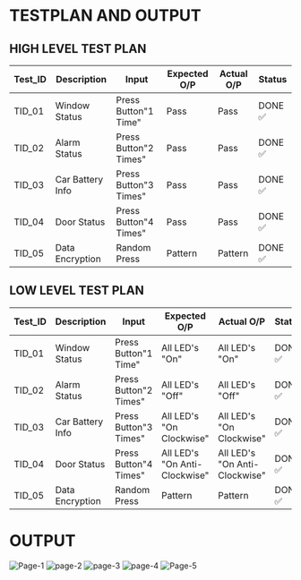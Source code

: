 
# **TESTPLAN AND OUTPUT**

## **HIGH LEVEL TEST PLAN**

|Test_ID|Description|Input|Expected O/P|Actual O/P|Status|
---|---|---|---|---|---|
|TID_01|Window Status|Press Button"1 Time"|Pass|Pass|DONE :white_check_mark:|
|TID_02|Alarm Status|Press Button"2 Times"|Pass|Pass|DONE :white_check_mark:|
|TID_03|Car Battery Info|Press Button"3 Times"|Pass|Pass|DONE :white_check_mark:|
|TID_04|Door Status|Press Button"4 Times"|Pass|Pass|DONE :white_check_mark:|
|TID_05|Data Encryption|Random Press|Pattern|Pattern|DONE :white_check_mark:|

## **LOW LEVEL TEST PLAN**

|Test_ID|Description|Input|Expected O/P|Actual O/P|Status|
---|---|---|---|---|---|
|TID_01|Window Status|Press Button"1 Time"|All LED's "On"|All LED's "On"|DONE :white_check_mark:|
|TID_02|Alarm Status|Press Button"2 Times"|All LED's "Off"|All LED's "Off"|DONE :white_check_mark:|
|TID_03|Car Battery Info|Press Button"3 Times"|All LED's "On Clockwise"|All LED's "On Clockwise"|DONE :white_check_mark:|
|TID_04|Door Status|Press Button"4 Times"|All LED's "On Anti-Clockwise"|All LED's "On Anti-Clockwise"|DONE :white_check_mark:|
|TID_05|Data Encryption|Random Press|Pattern|Pattern|DONE :white_check_mark:|

# **OUTPUT**

![Page-1](https://user-images.githubusercontent.com/77672209/158004641-d9c93359-c859-41dc-a366-1e50cef64111.png)
![page-2](https://user-images.githubusercontent.com/77672209/158004664-050d5d0b-bfbe-47d7-b62e-f24cb3f02777.png)
![page-3](https://user-images.githubusercontent.com/77672209/158004690-e42ddb65-128f-4d5c-8437-cb4c339b478b.png)
![page-4](https://user-images.githubusercontent.com/77672209/158004696-ef2f3f43-0748-4c35-8cda-a4c7a4f8ad31.png)
![Page-5](https://user-images.githubusercontent.com/77672209/158004715-ea27f899-f348-48dd-b51f-54d872ed09eb.png)
